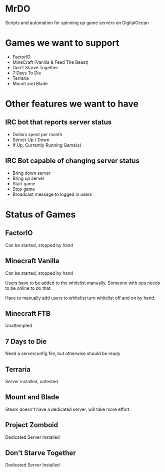 # MrDO
Scripts and automation for spinning up game servers on DigitalOcean

Games we want to support
========================

* FactorIO
* MineCraft (Vanilla & Feed The Beast)
* Don't Starve Together
* 7 Days To Die
* Terraria
* Mount and Blade

Other features we want to have
==============================

IRC bot that reports server status
----------------------------------

* Dollars spent per month
* Server Up / Down
* If Up, Currently Running Game(s)

IRC Bot capable of changing server status
-----------------------------------------
* Bring down server
* Bring up server
* Start game
* Stop game
* Broadcast message to logged in users


Status of Games
===============

FactorIO
---------

Can be started, stopped by hand

Minecraft Vanilla
-----------------
Can be started, stopped by hand

Users have to be added to the whitelist manually. Someone with ops needs to be
online to do that.

Have to manually add users to whitelist turn whitelist off and on by hand.

Minecraft FTB
----------------
Unattempted

7 Days to Die
---------------
Need a serverconfig file, but otherwise should be ready

Terraria
--------------
Server installed, untested

Mount and Blade
---------------

Steam doesn't have a dedicated server, will take more effort.

Project Zomboid
---------------
Dedicated Server Installed

Don't Starve Together
--------------------
Dedicated Server Installed
